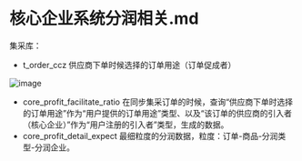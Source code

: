 # 核心企业系统分润相关.md
集采库：

* t\_order\_ccz
供应商下单时候选择的订单用途（订单促成者）

![image](-uM0YxWNxt7IVPunZ2TiZvb8boPv1i-js124Jt_icJ0.png)

* core\_profit\_facilitate\_ratio
在同步集采订单的时候，查询“供应商下单时选择的订单用途”作为“用户提供的订单用途”类型、以及“该订单的供应商的引入者（核心企业）”作为“用户注册的引入者”类型，生成的数据。
* core\_profit\_detail\_expect
最细粒度的分润数据，粒度：订单-商品-分润类型-分润企业。

